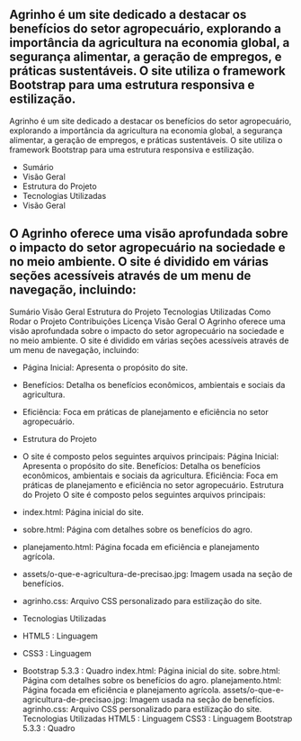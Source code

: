 ## Agrinho é um site dedicado a destacar os benefícios do setor agropecuário, explorando a importância da agricultura na economia global, a segurança alimentar, a geração de empregos, e práticas sustentáveis. O site utiliza o framework Bootstrap para uma estrutura responsiva e estilização.
Agrinho é um site dedicado a destacar os benefícios do setor agropecuário, explorando a importância da agricultura na economia global, a segurança alimentar, a geração de empregos, e práticas sustentáveis. O site utiliza o framework Bootstrap para uma estrutura responsiva e estilização.

* Sumário
* Visão Geral
* Estrutura do Projeto
* Tecnologias Utilizadas
* Visão Geral
 ## O Agrinho oferece uma visão aprofundada sobre o impacto do setor agropecuário na sociedade e no meio ambiente. O site é dividido em várias seções acessíveis através de um menu de navegação, incluindo:
Sumário
Visão Geral
Estrutura do Projeto
Tecnologias Utilizadas
Como Rodar o Projeto
Contribuições
Licença
Visão Geral
O Agrinho oferece uma visão aprofundada sobre o impacto do setor agropecuário na sociedade e no meio ambiente. O site é dividido em várias seções acessíveis através de um menu de navegação, incluindo:

* Página Inicial: Apresenta o propósito do site.
* Benefícios: Detalha os benefícios econômicos, ambientais e sociais da agricultura.
* Eficiência: Foca em práticas de planejamento e eficiência no setor agropecuário.
* Estrutura do Projeto
* O site é composto pelos seguintes arquivos principais:
Página Inicial: Apresenta o propósito do site.
Benefícios: Detalha os benefícios econômicos, ambientais e sociais da agricultura.
Eficiência: Foca em práticas de planejamento e eficiência no setor agropecuário.
Estrutura do Projeto
O site é composto pelos seguintes arquivos principais:

* index.html: Página inicial do site.
* sobre.html: Página com detalhes sobre os benefícios do agro.
* planejamento.html: Página focada em eficiência e planejamento agrícola.
* assets/o-que-e-agricultura-de-precisao.jpg: Imagem usada na seção de benefícios.
* agrinho.css: Arquivo CSS personalizado para estilização do site.
* Tecnologias Utilizadas
* HTML5 : Linguagem
* CSS3 : Linguagem
* Bootstrap 5.3.3 : Quadro
index.html: Página inicial do site.
sobre.html: Página com detalhes sobre os benefícios do agro.
planejamento.html: Página focada em eficiência e planejamento agrícola.
assets/o-que-e-agricultura-de-precisao.jpg: Imagem usada na seção de benefícios.
agrinho.css: Arquivo CSS personalizado para estilização do site.
Tecnologias Utilizadas
HTML5 : Linguagem
CSS3 : Linguagem
Bootstrap 5.3.3 : Quadro
